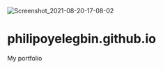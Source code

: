 ![Screenshot_2021-08-20-17-08-02](https://user-images.githubusercontent.com/72349309/130491801-fa2f7d77-8028-474f-9c54-924f7d84c956.png)
# philipoyelegbin.github.io
My portfolio
